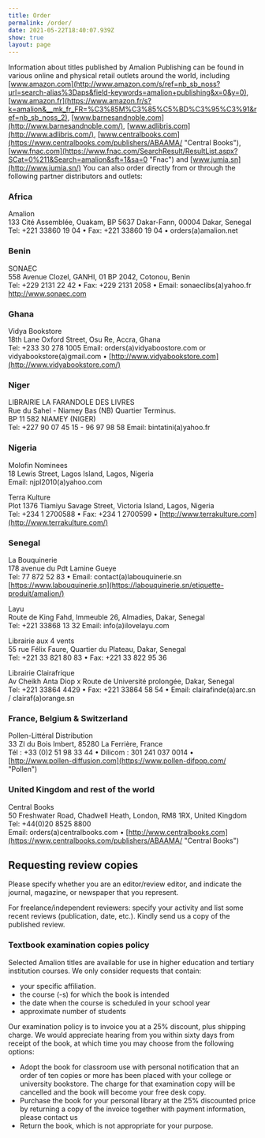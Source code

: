 ```yaml
---
title: Order
permalink: /order/
date: 2021-05-22T18:40:07.939Z
show: true
layout: page
---
```

Information about titles published by Amalion Publishing can be found in various online and physical retail outlets around the world, including [www.amazon.com](http://www.amazon.com/s/ref=nb_sb_noss?url=search-alias%3Daps&field-keywords=amalion+publishing&x=0&y=0), [www.amazon.fr](https://www.amazon.fr/s?k=amalion&__mk_fr_FR=%C3%85M%C3%85%C5%BD%C3%95%C3%91&ref=nb_sb_noss_2), [www.barnesandnoble.com](http://www.barnesandnoble.com/), [www.adlibris.com](http://www.adlibris.com/), [www.centralbooks.com](https://www.centralbooks.com/publishers/ABAAMA/ "Central Books"), [www.fnac.com](https://www.fnac.com/SearchResult/ResultList.aspx?SCat=0%211&Search=amalion&sft=1&sa=0 "Fnac") and [www.jumia.sn](http://www.jumia.sn/) You can also order directly from or through the following partner distributors and outlets:

### Africa

Amalion\
133 Cité Assemblée, Ouakam, BP 5637 Dakar-Fann, 00004 Dakar, Senegal\
Tel: +221 33860 19 04 • Fax: +221 33860 19 04 • orders(a)amalion.net

### Benin

SONAEC\
558 Avenue Clozel, GANHI, 01 BP 2042, Cotonou, Benin\
Tel: +229 2131 22 42 • Fax: +229 2131 2058 • Email: sonaeclibs(a)yahoo.fr\
http://www.sonaec.com

### Ghana

Vidya Bookstore\
18th Lane Oxford Street, Osu Re, Accra, Ghana\
Tel: +233 30 278 1005 Email: orders(a)vidyaboostore.com or vidyabookstore(a)gmail.com • [http://www.vidyabookstore.com](http://www.vidyabookstore.com/)

### Niger

LIBRAIRIE LA FARANDOLE DES LIVRES\
Rue du Sahel - Niamey Bas (NB) Quartier Terminus.\
BP 11 582 NIAMEY (NIGER)\
Tel: +227 90 07 45 15 - 96 97 98 58 Email: bintatini(a)yahoo.fr

### Nigeria

Molofin Nominees\
18 Lewis Street, Lagos Island, Lagos, Nigeria\
Email: njpl2010(a)yahoo.com

Terra Kulture\
Plot 1376 Tiamiyu Savage Street, Victoria Island, Lagos, Nigeria\
Tel: +234 1 2700588 • Fax: +234 1 2700599 • [http://www.terrakulture.com](http://www.terrakulture.com/)

### Senegal

La Bouquinerie\
178 avenue du Pdt Lamine Gueye\
Tel: 77 872 52 83 • Email: contact(a)labouquinerie.sn\
[https://www.labouquinerie.sn](https://labouquinerie.sn/etiquette-produit/amalion/)

Layu\
Route de King Fahd, Immeuble 26, Almadies, Dakar, Senegal\
Tel: +221 33868 13 32 Email: info(a)ilovelayu.com

Librairie aux 4 vents\
55 rue Félix Faure, Quartier du Plateau, Dakar, Senegal\
Tel: +221 33 821 80 83 • Fax: +221 33 822 95 36

Librairie Clairafrique\
Av Cheikh Anta Diop x Route de Université prolongée, Dakar, Senegal\
Tel: +221 33864 4429 • Fax: +221 33864 58 54 • Email: clairafinde(a)arc.sn / clairaf(a)orange.sn

### France, Belgium & Switzerland

Pollen-Littéral Distribution\
33 ZI du Bois Imbert, 85280 La Ferrière, France\
Tél : +33 (0)2 51 98 33 44 • Dilicom : 301 241 037 0014 • [http://www.pollen-diffusion.com](https://www.pollen-difpop.com/ "Pollen")

### United Kingdom and rest of the world

Central Books\
50 Freshwater Road, Chadwell Heath, London, RM8 1RX, United Kingdom\
Tel: +44(0)20 8525 8800\
Email: orders(a)centralbooks.com • [http://www.centralbooks.com](https://www.centralbooks.com/publishers/ABAAMA/ "Central Books")

## Requesting review copies

Please specify whether you are an editor/review editor, and indicate the journal, magazine, or newspaper that you represent.

For freelance/independent reviewers: specify your activity and list some recent reviews (publication, date, etc.). Kindly send us a copy of the published review.

### Textbook examination copies policy

Selected Amalion titles are available for use in higher education and tertiary institution courses. We only consider requests that contain:

* your specific affiliation.
* the course (-s) for which the book is intended
* the date when the course is scheduled in your school year
* approximate number of students

Our examination policy is to invoice you at a 25% discount, plus shipping charge. We would appreciate hearing from you within sixty days from receipt of the book, at which time you may choose from the following options:

* Adopt the book for classroom use with personal notification that an order of ten copies or more has been placed with your college or university bookstore. The charge for that examination copy will be cancelled and the book will become your free desk copy.  
* Purchase the book for your personal library at the 25% discounted price by returning a copy of the invoice together with payment information, please contact us  
* Return the book, which is not appropriate for your purpose.